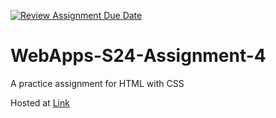 [![Review Assignment Due Date](https://classroom.github.com/assets/deadline-readme-button-24ddc0f5d75046c5622901739e7c5dd533143b0c8e959d652212380cedb1ea36.svg)](https://classroom.github.com/a/4386q9bN)
# WebApps-S24-Assignment-4
A practice assignment for HTML with CSS


Hosted at [Link](https://44-563-web-apps-s24.github.io/44563-webapps-s24-assignment4-bhargavvarmasagi/theater.html)
